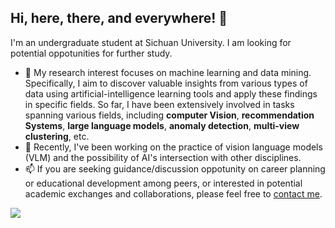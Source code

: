 ## Hi, here, there, and everywhere! 👋

I'm an undergraduate student at Sichuan University. I am looking for potential oppotunities for further study.

- 🔭 My research interest focuses on machine learning and data mining. Specifically, I aim to discover valuable insights from various types of data using artificial-intelligence learning tools and apply these findings in specific fields. So far, I have been extensively involved in tasks spanning various fields, including **computer Vision**, **recommendation Systems**, **large language models**, **anomaly detection**, **multi-view clustering**, etc.
- 🌱 Recently, I've been working on the practice of vision language models (VLM) and the possibility of AI's intersection with other disciplines.
- 📫 If you are seeking guidance/discussion oppotunity on career planning or educational development among peers, or interested in potential academic exchanges and collaborations, please feel free to [contact me](huangjiazhen1125@gmail.com).
<!--
- :orange_book: My skills includes: python, C++(for coding); latex, markdown(for writing); git, shell(for managing)
- 🌱 I’m currently learning information theory, convex optimization, and bayesian statistics.
- 👯 I’m looking to collaborate on ...
- 🤔 I’m looking for help with ...
- 💬 Ask me about ...
- 📫 How to reach me: If you are seeking guidance/discussion oppotunity on career planning or educational development among peers, or interested in potential academic exchanges and collaborations, please contact me via .
- 😄 Pronouns: ...
- ⚡ Fun fact: ...



### 你好，世界 👋
to pursue my Msc. degree.

- :orange_book: Focusing on Swift & iOS
- :hammer: Creator of applications and frameworks
- :ram: Founder the ObjCCN
- :meat_on_bone: Meat lover
-->

<img align="mid" src="https://github-readme-stats.vercel.app/api?username=walawalagoose&show_icons=true&icon_color=CE1D2D&text_color=718096&bg_color=ffffff&hide_title=true" />
